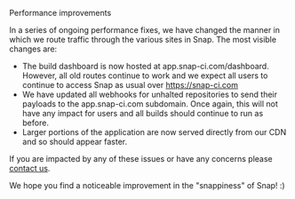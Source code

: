 Performance improvements

In a series of ongoing performance fixes, we have changed the manner in which we route traffic through the various sites in Snap. The most visible changes are:

 * The build dashboard is now hosted at app.snap-ci.com/dashboard. However, all old routes continue to work and we expect all users to continue to access Snap as usual over https://snap-ci.com
 * We have updated all webhooks for unhalted repositories to send their payloads to the app.snap-ci.com subdomain. Once again, this will not have any impact for users and all builds should continue to run as before.
 * Larger portions of the application are now served directly from our CDN and so should appear faster.

If you are impacted by any of these issues or have any concerns please [contact us](https://snap-ci.com/contact-us).

We hope you find a noticeable improvement in the "snappiness" of Snap! :)
